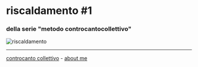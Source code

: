 # riscaldamento #1  
### della serie "metodo controcantocollettivo" 

![]( https://lh3.googleusercontent.com/pw/AM-JKLV93GdVSJwxWOrE5hECHWqqXFDPK0wp-hpmy_SLY-XALZSYE7OfYlZswZVbW5O_qhTIGvID9MtdsHF78RKlEgKY0RjK735sT5opmliHiwN-pXrKZqgUZUIf1_TEcozrlfvboMvos-j6RPvLQY3zXPgLDQ=w957-h717 "riscaldamento ")  


---   
[controcanto collettivo](https://cacioman.github.io/controcantocollettivo.html) - [about me](https://about.me/cacioman) 
